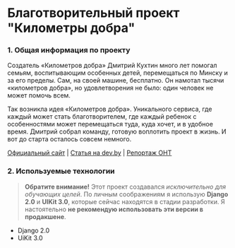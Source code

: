 # Благотворительный проект "Километры добра"

### 1. Общая информация по проекту
Создатель «Километров добра» Дмитрий Кухтин много лет помогал семьям, воспитывающим особенных детей, перемещаться по Минску и за его пределы. Сам, на своей машине, бесплатно. Он намотал тысячи «километров добра», но удовлетворения не было: один человек не может помочь всем. 

Так возникла идея «Километров добра». Уникального сервиса, где каждый может стать благотворителем, где каждый ребенок с особенностями может перемещаться туда, куда хочет, и в удобное время. Дмитрий собрал команду, готовую воплотить проект в жизнь. И вот до старта осталось совсем немного.

[Официальный сайт](http://kilometry.by/) | [Статья на dev.by](https://dev.by/lenta/devby/taxi-service-for-disabled-kiids) | [Репортаж ОНТ](https://youtu.be/b2t25Ym-ieQ)

### 2. Используемые технологии
> **Обратите внимание!** Этот проект создавался *исключительно для обучающих целей*. По личным соображениям я использую **Django 2.0** и **UIKit 3.0**, которые сейчас находятся в стадии разработки. Я настоятельно **не рекомендую использовать эти версии в продакшене**.
+ Django 2.0
+ UiKit 3.0
